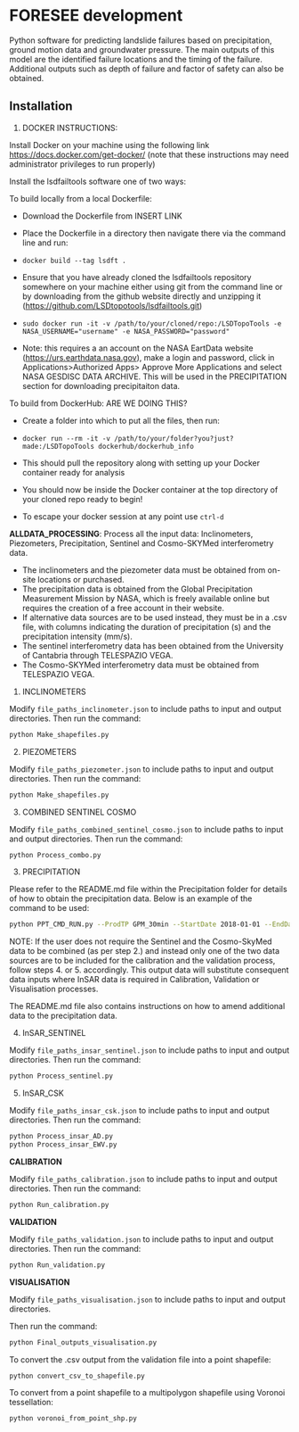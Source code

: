 # FORESEE development #

Python software for predicting landslide failures based on precipitation, ground motion data and groundwater pressure. The main outputs of this model are the identified failure locations and the timing of the failure. Additional outputs such as depth of failure and factor of safety can also be obtained.

## Installation ##
1. DOCKER INSTRUCTIONS:

Install Docker on your machine using the following link https://docs.docker.com/get-docker/
(note that these instructions may need administrator privileges to run properly)

Install the lsdfailtools software one of two ways:

To build locally from a local Dockerfile:

- Download the Dockerfile from INSERT LINK

- Place the Dockerfile in a directory then navigate there via the command line and run:

- `docker build --tag lsdft .`

- Ensure that you have already cloned the lsdfailtools repository somewhere on your machine either using git from the command line or by downloading from the github website directly and unzipping it (https://github.com/LSDtopotools/lsdfailtools.git) 
- `sudo docker run -it -v /path/to/your/cloned/repo:/LSDTopoTools -e NASA_USERNAME="username" -e NASA_PASSWORD="password"`

- Note: this requires a an account on the NASA EartData website (https://urs.earthdata.nasa.gov), make a login and password, click in Applications>Authorized Apps> Approve More Applications and select NASA GESDISC DATA ARCHIVE. This will be used in the PRECIPITATION section for downloading precipitaiton data.

To build from DockerHub: ARE WE DOING THIS?

- Create a folder into which to put all the files, then run:

- `docker run --rm -it -v /path/to/your/folder?you?just?made:/LSDTopoTools dockerhub/dockerhub_info`

- This should pull the repository along with setting up your Docker container ready for analysis

* You should now be inside the Docker container at the top directory of your cloned repo ready to begin!

* To escape your docker session at any point use `ctrl-d`

**ALLDATA_PROCESSING**: Process all the input data: Inclinometers, Piezometers, Precipitation, Sentinel and Cosmo-SKYMed interferometry data.

* The inclinometers and the piezometer data must be obtained from on-site locations or purchased.
* The precipitation data is obtained from the Global Precipitation Measurement Mission by NASA, which is freely available online but requires the creation of a free account in their website.
* If alternative data sources are to be used instead, they must be in a .csv file, with columns indicating the duration of precipitation (s) and the precipitation intensity (mm/s).
* The sentinel interferometry data has been obtained from the University of Cantabria through TELESPAZIO VEGA.  
* The Cosmo-SKYMed interferometry data must be obtained from TELESPAZIO VEGA.



1. INCLINOMETERS

Modify `file_paths_inclinometer.json` to include paths to input and output directories.
Then run the command:

```bash
python Make_shapefiles.py
```

2. PIEZOMETERS

Modify `file_paths_piezometer.json` to include paths to input and output directories.
Then run the command:

```bash
python Make_shapefiles.py
```

3. COMBINED SENTINEL COSMO

Modify `file_paths_combined_sentinel_cosmo.json` to include paths to input and output directories.
Then run the command:

```bash
python Process_combo.py
```

3. PRECIPITATION

Please refer to the README.md file within the Precipitation folder for details of how to obtain the precipitation data.
Below is an example of the command to be used:

```bash
python PPT_CMD_RUN.py --ProdTP GPM_30min --StartDate 2018-01-01 --EndDate 2018-12-31 --ProcessDir ~./mydirectory --SptSlc ~./boundary.shp --OP
```

NOTE: If the user does not require the Sentinel and the Cosmo-SkyMed data to be combined (as per step 2.) and instead only one of the two data sources are to be included for the calibration and the validation process, follow steps 4. or 5. accordingly. This output data will substitute consequent data inputs where InSAR data is required in Calibration, Validation or Visualisation processes.

The README.md file also contains instructions on how to amend additional data to the precipitation data.

4. InSAR_SENTINEL

Modify `file_paths_insar_sentinel.json` to include paths to input and output directories.
Then run the command:

```bash
python Process_sentinel.py
```


5. InSAR_CSK

Modify `file_paths_insar_csk.json` to include paths to input and output directories.
Then run the command:

```bash
python Process_insar_AD.py
python Process_insar_EWV.py
```



**CALIBRATION**

Modify `file_paths_calibration.json` to include paths to input and output directories.
Then run the command:

```bash
python Run_calibration.py
```

**VALIDATION**

Modify `file_paths_validation.json` to include paths to input and output directories.
Then run the command:

```bash
python Run_validation.py
```


**VISUALISATION**

Modify `file_paths_visualisation.json` to include paths to input and output directories.

Then run the command:

```bash
python Final_outputs_visualisation.py
```

To convert the .csv output from the validation file into a point shapefile:
```bash
python convert_csv_to_shapefile.py
```

To convert from a point shapefile to a multipolygon shapefile using Voronoi tessellation:

```bash
python voronoi_from_point_shp.py
```

